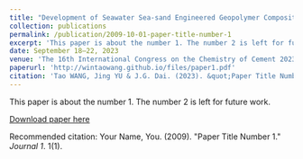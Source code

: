 ```yaml
---
title: "Development of Seawater Sea-sand Engineered Geopolymer Composites (SS-EGC)"
collection: publications
permalink: /publication/2009-10-01-paper-title-number-1
excerpt: 'This paper is about the number 1. The number 2 is left for future work.'
date: September 18–22, 2023
venue: 'The 16th International Congress on the Chemistry of Cement 2023 (ICCC2023)'
paperurl: 'http://wintaowang.github.io/files/paper1.pdf'
citation: 'Tao WANG, Jing YU & J.G. Dai. (2023). &quot;Paper Title Number 1.&quot; <i>Journal 1</i>. 1(1).'
---
```

This paper is about the number 1. The number 2 is left for future work.

[Download paper here](http://wintaowang.github.io/files/paper1.pdf)

Recommended citation: Your Name, You. (2009). "Paper Title Number 1." <i>Journal 1</i>. 1(1).
